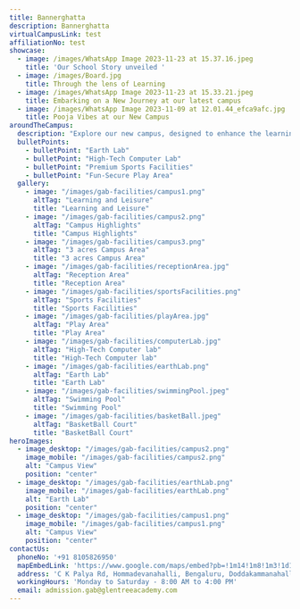 ```yaml
---
title: Bannerghatta
description: Bannerghatta
virtualCampusLink: test
affiliationNo: test
showcase:
  - image: /images/WhatsApp Image 2023-11-23 at 15.37.16.jpeg
    title: 'Our School Story unveiled '
  - image: /images/Board.jpg
    title: Through the lens of Learning
  - image: /images/WhatsApp Image 2023-11-23 at 15.33.21.jpeg
    title: Embarking on a New Journey at our latest campus
  - image: /images/WhatsApp Image 2023-11-09 at 12.01.44_efca9afc.jpg
    title: Pooja Vibes at our New Campus
aroundTheCampus:
  description: "Explore our new campus, designed to enhance the learning experience with modern facilities and resources."
  bulletPoints:
    - bulletPoint: "Earth Lab"
    - bulletPoint: "High-Tech Computer Lab"
    - bulletPoint: "Premium Sports Facilities"
    - bulletPoint: "Fun-Secure Play Area"
  gallery:
    - image: "/images/gab-facilities/campus1.png"
      altTag: "Learning and Leisure"
      title: "Learning and Leisure"
    - image: "/images/gab-facilities/campus2.png"
      altTag: "Campus Highlights"
      title: "Campus Highlights"
    - image: "/images/gab-facilities/campus3.png"
      altTag: "3 acres Campus Area"
      title: "3 acres Campus Area"
    - image: "/images/gab-facilities/receptionArea.jpg"
      altTag: "Reception Area"
      title: "Reception Area"
    - image: "/images/gab-facilities/sportsFacilities.png"
      altTag: "Sports Facilities"
      title: "Sports Facilities"
    - image: "/images/gab-facilities/playArea.jpg"
      altTag: "Play Area"
      title: "Play Area"
    - image: "/images/gab-facilities/computerLab.jpg"
      altTag: "High-Tech Computer lab"
      title: "High-Tech Computer lab"
    - image: "/images/gab-facilities/earthLab.png"
      altTag: "Earth Lab"
      title: "Earth Lab"
    - image: "/images/gab-facilities/swimmingPool.jpeg"
      altTag: "Swimming Pool"
      title: "Swimming Pool"
    - image: "/images/gab-facilities/basketBall.jpeg"
      altTag: "BasketBall Court"
      title: "BasketBall Court"
heroImages:
  - image_desktop: "/images/gab-facilities/campus2.png"
    image_mobile: "/images/gab-facilities/campus2.png"
    alt: "Campus View"
    position: "center"
  - image_desktop: "/images/gab-facilities/earthLab.png"
    image_mobile: "/images/gab-facilities/earthLab.png"
    alt: "Earth Lab"
    position: "center"
  - image_desktop: "/images/gab-facilities/campus1.png"
    image_mobile: "/images/gab-facilities/campus1.png"
    alt: "Campus View"
    position: "center"
contactUs:
  phoneNo: '+91 8105826950'
  mapEmbedLink: 'https://www.google.com/maps/embed?pb=!1m14!1m8!1m3!1d15559.921740228929!2d77.5994554!3d12.8445401!3m2!1i1024!2i768!4f13.1!3m3!1m2!1s0x3bae6be1a2dd9ebb%3A0x9fb79f397d5fedd2!2sGlentree%20Academy%20Bannerghatta!5e0!3m2!1sen!2sin!4v1695325697476!5m2!1sen!2sin'
  address: 'C K Palya Rd, Hommadevanahalli, Bengaluru, Doddakammanahalli, Karnataka 560083'
  workingHours: 'Monday to Saturday - 8:00 AM to 4:00 PM'
  email: admission.gab@glentreeacademy.com
---
```


